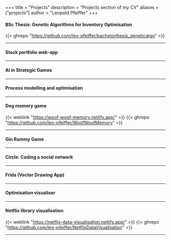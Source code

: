 +++
title = "Projects"
description = "Projects section of my CV"
aliases = ["projects"]
author = "Leopold Pfeiffer"
+++

#### BSc Thesis: Genetic Algorithms for Inventory Optimisation
{{< ghrepo "https://github.com/leo-pfeiffer/bachelorthesis_geneticalgo" >}}

----

#### Stock portfolio web-app

----

#### AI in Strategic Games

----

#### Process modelling and optimisation

----

#### Dog memory game
{{< weblink "https://woof-woof-memory.netlify.app/" >}}
{{< ghrepo "https://github.com/leo-pfeiffer/WoofWoofMemory" >}}

----

#### Gin Rummy Game

----

#### Circle: Coding a social network

----

#### Frida (Vector Drawing App)

----

#### Optimisation visualiser

----

#### Netflix library visualisation
{{< weblink "https://netflix-data-visualisation.netlify.app/" >}}
{{< ghrepo "https://github.com/leo-pfeiffer/NetflixDataVisualisation" >}}

----

